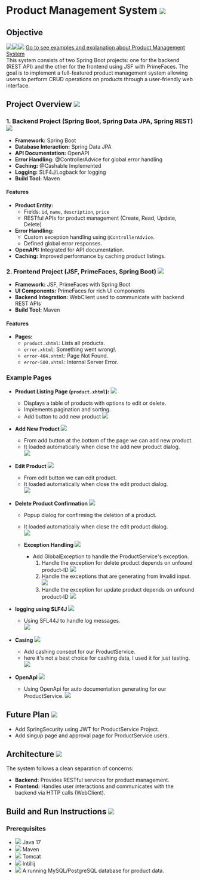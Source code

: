 # Product Management System ![](images/product-system.png)

## Objective
![](images/down-arrow.png)![](images/down-arrow.png)![](images/down-arrow.png)    [Go to see examples and explanation about Product Management System](#example-pages)  
This system consists of two Spring Boot projects: one for the backend (REST API) and the other for the frontend using JSF with PrimeFaces. The goal is to implement a full-featured product management system allowing users to perform CRUD operations on products through a user-friendly web interface.

## Project Overview ![](images/overview.png)

### 1. Backend Project (Spring Boot, Spring Data JPA, Spring REST) ![](images/backend.png)

- **Framework:** Spring Boot
- **Database Interaction:** Spring Data JPA
- **API Documentation:** OpenAPI
- **Error Handling:** @ControllerAdvice for global error handling
- **Caching:** @Cashable Implemented 
- **Logging:** SLF4J/Logback for logging
- **Build Tool:** Maven

#### Features

- **Product Entity:**
  - Fields: `id`, `name`, `description`, `price`
  - RESTful APIs for product management (Create, Read, Update, Delete)
- **Error Handling:**
  - Custom exception handling using `@ControllerAdvice`.
  - Defined global error responses.
- **OpenAPI:** Integrated for API documentation.
- **Caching:** Improved performance by caching product listings.

### 2. Frontend Project (JSF, PrimeFaces, Spring Boot) ![](images/frontend.png)

- **Framework:** JSF, PrimeFaces with Spring Boot
- **UI Components:** PrimeFaces for rich UI components
- **Backend Integration:** WebClient used to communicate with backend REST APIs
- **Build Tool:** Maven

#### Features

- **Pages:**
  - `product.xhtml`: Lists all products.
  - `error.xhtml`: Something went wrong!.
  - `error-404.xhtml`: Page Not Found.
  - `error-500.xhtml`: Internal Server Error.
  
### Example Pages

  - **Product Listing Page (`product.xhtml`): ![](images/check-list.png)**
    - Displays a table of products with options to edit or delete.
    - Implements pagination and sorting.
    - Add button to add new product
    ![](images/getAllProducts.png)
  - **Add New Product   ![](images/add-button.png)**
    - From add button at the bottom of the page we can add new product.  
    - It loaded automatically when close the add new product dialog.  
    ![](images/addProduct.png)

  - **Edit Product ![](images/edit-button.png)**
    - From edit button we can edit product.  
    - It loaded automatically when close the edit product dialog.  
    ![](images/editProduct.png)
    
- **Delete Product Confirmation ![](images/delete-button.png)**
    - Popup dialog for confirming the deletion of a product.
    - It loaded automatically when close the edit product dialog.  
    ![](images/deleteProduct.png)

  - **Exception Handling ![](images/exception-handling.png)**
    - Add GlobalException to handle the ProductService's exception.
      1. Handle the exception for delete product depends on unfound product-ID
        ![](images/product-not-found-delete.png)
      2. Handle the exceptions that are generating from Invalid input.
        ![](images/invalidate-inputs.png)
      1. Handle the exception for update product depends on unfound product-ID
        ![](images/product-not-found-update.png)
- **logging using SLF4J ![](images/log-icon.png)**
    - Using SFL44J to handle log messages.  
    ![](images/log.png)

- **Casing ![](images/cash-icon.png)**
    - Add cashing consept for our ProductService.
    - here it's not a best choice for cashing data, I used it for just testing.
    ![](images/cash.png)

- **OpenApi ![](images/documentation-api.png)**
  - Using OpenApi for auto documentation generating for our ProductService.
    ![](images/open-api.png)
    
## Future Plan ![](images/future.png)
- Add SpringSecurity using JWT for ProductService Project.
- Add singup page and approval page for ProductService users.
## Architecture ![](images/architecture.png)

The system follows a clean separation of concerns:

- **Backend:** Provides RESTful services for product management.
- **Frontend:** Handles user interactions and communicates with the backend via HTTP calls (WebClient).

## Build and Run Instructions ![](images/build-tool.png)

### Prerequisites

- ![](images/java.png) Java 17
- ![](images/build.png) Maven
- ![](images/server.png) Tomcat
- ![](images/build.png) Intillij
- ![](images/database.png) A running MySQL/PostgreSQL database for product data.
